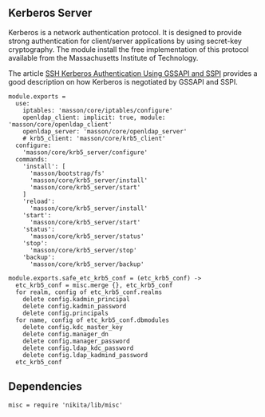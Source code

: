 
## Kerberos Server

Kerberos is a network authentication protocol. It is designed to provide strong
authentication for client/server applications by using secret-key cryptography.
The module install the free implementation of this protocol available from the
Massachusetts Institute of Technology.

The article [SSH Kerberos Authentication Using GSSAPI and SSPI][gss_sspi]
provides a good description on how Kerberos is negotiated by GSSAPI and SSPI.

    module.exports =
      use:
        iptables: 'masson/core/iptables/configure'
        openldap_client: implicit: true, module: 'masson/core/openldap_client'
        openldap_server: 'masson/core/openldap_server'
        # krb5_client: 'masson/core/krb5_client'
      configure:
        'masson/core/krb5_server/configure'
      commands:
        'install': [
          'masson/bootstrap/fs'
          'masson/core/krb5_server/install'
          'masson/core/krb5_server/start'
        ]
        'reload':
          'masson/core/krb5_server/install'
        'start':
          'masson/core/krb5_server/start'
        'status':
          'masson/core/krb5_server/status'
        'stop':
          'masson/core/krb5_server/stop'
        'backup':
          'masson/core/krb5_server/backup'

    module.exports.safe_etc_krb5_conf = (etc_krb5_conf) ->
      etc_krb5_conf = misc.merge {}, etc_krb5_conf
      for realm, config of etc_krb5_conf.realms
        delete config.kadmin_principal
        delete config.kadmin_password
        delete config.principals
      for name, config of etc_krb5_conf.dbmodules
        delete config.kdc_master_key
        delete config.manager_dn
        delete config.manager_password
        delete config.ldap_kdc_password
        delete config.ldap_kadmind_password
      etc_krb5_conf

## Dependencies

    misc = require 'nikita/lib/misc'

[gss_sspi]: http://www.drdobbs.com/ssh-kerberos-authentication-using-gssapi/184402071
